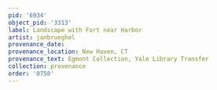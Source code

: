 ```yaml
---
pid: '6934'
object_pid: '3313'
label: Landscape with Fort near Harbor
artist: janbrueghel
provenance_date:
provenance_location: New Haven, CT
provenance_text: Egmont Collection, Yale Library Transfer
collection: provenance
order: '0750'
---
```

